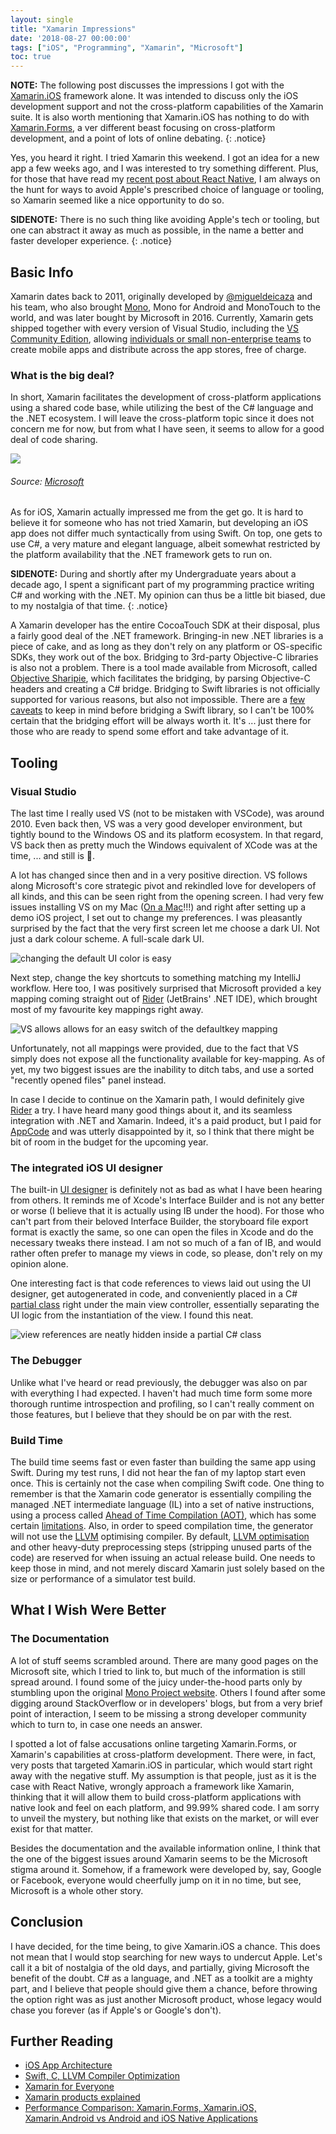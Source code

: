 ```yaml
---
layout: single
title: "Xamarin Impressions"
date: '2018-08-27 00:00:00'
tags: ["iOS", "Programming", "Xamarin", "Microsoft"]
toc: true
---
```


**NOTE:** The following post discusses the impressions I got with the [Xamarin.iOS](https://docs.microsoft.com/en-us/xamarin/ios/) framework alone. It was intended to discuss only the iOS development support and not the cross-platform capabilities of the Xamarin suite. It is also worth mentioning that Xamarin.iOS has nothing to do with [Xamarin.Forms](https://docs.microsoft.com/en-us/xamarin/xamarin-forms/), a ver different beast focusing on cross-platform development, and a point of lots of online debating. 
{: .notice}

Yes, you heard it right. I tried Xamarin this weekend. I got an idea for a new app a few weeks ago, and I was interested to try something different. Plus, for those that have read my [recent post about React Native](https://preslav.me/2018/07/20/dont-throw-react-native-away-just-yet/), I am always on the hunt for ways to avoid Apple's prescribed choice of language or tooling, so Xamarin seemed like a nice opportunity to do so.

**SIDENOTE:** There is no such thing like avoiding Apple's tech or tooling, but one can abstract it away as much as possible, in the name a better and faster developer experience.
{: .notice}

## Basic Info
Xamarin dates back to 2011, originally developed by [@migueldeicaza](https://twitter.com/migueldeicaza) and his team, who also brought [Mono](https://en.wikipedia.org/wiki/Mono_(software)), Mono for Android and MonoTouch to the world, and was later bought by Microsoft in 2016. Currently, Xamarin gets shipped together with every version of Visual Studio, including the [VS Community Edition](https://visualstudio.microsoft.com/vs/community/), allowing [individuals or small non-enterprise teams](https://visualstudio.microsoft.com/license-terms/mlt553321/) to create mobile apps and distribute across the app stores, free of charge.

### What is the big deal?
In short, Xamarin facilitates the development of cross-platform applications using a shared code base, while utilizing the best of the C# language and the .NET ecosystem. I will leave the cross-platform topic since it does not concern me for now, but from what I have seen, it seems to allow for a good deal of code sharing.

![](https://docs.microsoft.com/en-us/xamarin/ios/internals/architecture-images/aot-large.png)
###### Source: [Microsoft](https://docs.microsoft.com/en-us/xamarin/ios/internals/architecture)

As for iOS, Xamarin actually impressed me from the get go. It is hard to believe it for someone who has not tried Xamarin, but developing an iOS app does not differ much syntactically from using Swift. On top, one gets to use C#, a very mature and elegant language, albeit somewhat restricted by the platform availability that the .NET framework gets to run on.

**SIDENOTE:** During and shortly after my Undergraduate years about a decade ago, I spent a significant part of my programming practice writing C# and working with the .NET. My opinion can thus be a little bit biased, due to my nostalgia of that time.
{: .notice}

A Xamarin developer has the entire CocoaTouch SDK at their disposal, plus a fairly good deal of the .NET framework. Bringing-in new .NET libraries is a piece of cake, and as long as they don't rely on any platform or OS-specific SDKs, they work out of the box. Bridging to 3rd-party Objective-C libraries is also not a problem. There is a tool made available from Microsoft, called [Objective Sharipie](https://docs.microsoft.com/en-us/xamarin/cross-platform/macios/binding/objective-sharpie/), which facilitates the bridging, by parsing Objective-C headers and creating a C# bridge. Bridging to Swift libraries is not officially supported for various reasons, but also not impossible. There are a [few caveats](https://medium.com/@Flash3001/binding-swift-libraries-xamarin-ios-ff32adbc7c76) to keep in mind before bridging a Swift library, so I can't be 100% certain that the bridging effort will be always worth it. It's ... just there for those who are ready to spend some effort and take advantage of it. 

## Tooling
### Visual Studio
The last time I really used VS (not to be mistaken with VSCode), was around 2010. Even back then, VS was a very good developer environment, but tightly bound to the Windows OS and its platform ecosystem. In that regard, VS back then as pretty much the Windows equivalent of XCode was at the time, ... and still is 🤔.

A lot has changed since then and in a very positive direction. VS follows along Microsoft's core strategic pivot and rekindled love for developers of all kinds, and this can be seen right from the opening screen. I had very few issues installing VS on my Mac ([On a Mac](https://blogs.msdn.microsoft.com/visualstudio/2016/11/16/visual-studio-for-mac/)!!!) and right after setting up a demo iOS project, I set out to change my preferences. I was pleasantly surprised by the fact that the very first screen let me choose a dark UI. Not just a dark colour scheme. A full-scale dark UI.

![changing the default UI color is easy](/assets/img/2018/august/vs_1.png)

Next step, change the key shortcuts to something matching my IntelliJ workflow. Here too, I was positively surprised that Microsoft provided a key mapping coming straight out of [Rider](https://www.jetbrains.com/rider/) (JetBrains' .NET IDE), which brought most of my favourite key mappings right away. 

![VS allows allows for an easy switch of the defaultkey mapping](/assets/img/2018/august/vs_2.png)

Unfortunately, not all mappings were provided, due to the fact that VS simply does not expose all the functionality available for key-mapping. As of yet, my two biggest issues are the inability to ditch tabs, and use a sorted "recently opened files" panel instead. 

In case I decide to continue on the Xamarin path, I would definitely give [Rider](https://www.jetbrains.com/rider/) a try. I have heard many good things about it, and its seamless integration with .NET and Xamarin. Indeed, it's a paid product, but I paid for [AppCode](https://www.jetbrains.com/objc/) and was utterly disappointed by it, so I think that there might be bit of room in the budget for the upcoming year.

### The integrated iOS UI designer
The built-in [UI designer](https://docs.microsoft.com/en-us/xamarin/ios/user-interface/ios-ui/creating-ui-objects?tabs=vsmac) is definitely not as bad as what I have been hearing from others. It reminds me of Xcode's Interface Builder and is not any better or worse (I believe that it is actually using IB under the hood). For those who can't part from their beloved Interface Builder, the storyboard file export format is exactly the same, so one can open the files in Xcode and do the necessary tweaks there instead. I am not so much of a fan of IB, and would rather often prefer to manage my views in code, so please, don't rely on my opinion alone.

One interesting fact is that code references to views laid out using the UI designer, get autogenerated in code, and conveniently placed in a  C# [partial class](https://docs.microsoft.com/en-us/dotnet/csharp/programming-guide/classes-and-structs/partial-classes-and-methods) right under the main view controller, essentially separating the UI logic from the instantiation of the view. I found this neat.

![view references are neatly hidden inside a partial C# class](/assets/img/2018/august/vs_3.png)

### The Debugger
Unlike what I've heard or read previously, the debugger was also on par with everything I had expected. I haven't had much time form some more thorough runtime introspection and profiling, so I can't really comment on those features, but I believe that they should be on par with the rest.

### Build Time
The build time seems fast or even faster than building the same app using Swift. During my test runs, I did not hear the fan of my laptop start even once. This is certainly not the case when compiling Swift code. One thing to remember is that the Xamarin code generator is essentially compiling the managed .NET intermediate language (IL) into a set of native instructions, using a process called [Ahead of Time Compilation (AOT)](https://www.mono-project.com/docs/advanced/aot/), which has some certain [limitations](https://docs.microsoft.com/en-us/xamarin/ios/internals/limitations). Also, in order to speed compilation time, the generator will not use the [LLVM](https://www.mono-project.com/docs/advanced/mono-llvm/) optimising compiler. By default, [LLVM optimisation](https://docs.microsoft.com/en-us/xamarin/ios/deploy-test/compiling-for-different-devices?tabs=vsmac#code-generation-engine) and other heavy-duty preprocessing steps (stripping unused parts of the code) are reserved for when issuing an actual release build. One needs to keep those in mind, and not merely discard Xamarin just solely based on the size or performance of a simulator test build.

## What I Wish Were Better
### The Documentation
A lot of stuff seems scrambled around. There are many good pages on the Microsoft site, which I tried to link to, but much of the information is still spread around. I found some of the juicy under-the-hood parts only by stumbling upon the original [Mono Project website](https://www.mono-project.com). Others I found after some digging around StackOverflow or in developers' blogs, but from a very brief point of interaction, I seem to be missing a strong developer community which to turn to, in case one needs an answer.

I spotted a lot of false accusations online targeting Xamarin.Forms, or  Xamarin's capabilities at cross-platform development. There were, in fact, very posts that targeted Xamarin.iOS in particular, which would start right away with the negative stuff. My assumption is that people, just as it is the case with React Native, wrongly approach a framework like Xamarin, thinking that it will allow them to build cross-platform applications with native look and feel on each platform, and 99.99% shared code. I am sorry to unveil the mystery, but nothing like that exists on the market, or will ever exist for that matter. 

Besides the documentation and the available information online, I think that the one of the biggest issues around Xamarin seems to be the Microsoft stigma around it. Somehow, if a framework were developed by, say, Google or Facebook, everyone would cheerfully jump on it in no time, but see, Microsoft is a whole other story.

## Conclusion
I have decided, for the time being, to give Xamarin.iOS a chance. This does not mean that I would stop searching for new ways to undercut Apple. Let's call it a bit of nostalgia of the old days, and partially, giving Microsoft the benefit of the doubt. C# as a language, and .NET as a toolkit are a mighty part, and I believe that people should give them a chance, before throwing the option right was as just another Microsoft product, whose legacy would chase you forever (as if Apple's or Google's don't). 

## Further Reading
- [iOS App Architecture](https://docs.microsoft.com/en-us/xamarin/ios/internals/architecture)
- [Swift, C, LLVM Compiler Optimization](https://medium.com/@JMangia/swift-c-llvm-compiler-optimization-842012568bb7)
- [Xamarin for Everyone](https://blog.xamarin.com/xamarin-for-all/)
- [Xamarin products explained](https://dev.to/jonstodle/xamarin-products-explained-clo)
- [Performance Comparison: Xamarin.Forms, Xamarin.iOS, Xamarin.Android vs Android and iOS Native Applications](https://www.altexsoft.com/blog/engineering/performance-comparison-xamarin-forms-xamarin-ios-xamarin-android-vs-android-and-ios-native-applications/)
